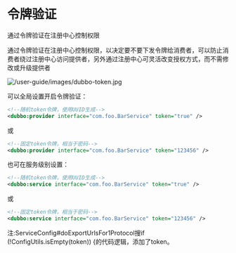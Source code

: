 # 令牌验证

通过令牌验证在注册中心控制权限

通过令牌验证在注册中心控制权限，以决定要不要下发令牌给消费者，可以防止消费者绕过注册中心访问提供者，另外通过注册中心可灵活改变授权方式，而不需修改或升级提供者

![/user-guide/images/dubbo-token.jpg](https://dubbo.apache.org/imgs/user/dubbo-token.jpg)

可以全局设置开启令牌验证：

```xml
<!--随机token令牌，使用UUID生成-->
<dubbo:provider interface="com.foo.BarService" token="true" />
```

或

```xml
<!--固定token令牌，相当于密码-->
<dubbo:provider interface="com.foo.BarService" token="123456" />
```

也可在服务级别设置：

```xml
<!--随机token令牌，使用UUID生成-->
<dubbo:service interface="com.foo.BarService" token="true" />
```

或

```xml
<!--固定token令牌，相当于密码-->
<dubbo:service interface="com.foo.BarService" token="123456" />
```



注:ServiceConfig#doExportUrlsFor1Protocol搜if (!ConfigUtils.isEmpty(token)) {的代码逻辑，添加了token。